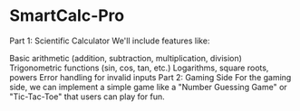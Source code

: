 # SmartCalc-Pro
Part 1: Scientific Calculator
We'll include features like:

Basic arithmetic (addition, subtraction, multiplication, division)
Trigonometric functions (sin, cos, tan, etc.)
Logarithms, square roots, powers
Error handling for invalid inputs
Part 2: Gaming Side
For the gaming side, we can implement a simple game like a "Number Guessing Game" or "Tic-Tac-Toe" that users can play for fun.

